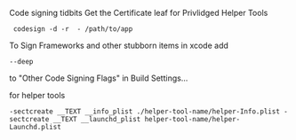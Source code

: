 Code signing tidbits
Get the Certificate leaf for Privlidged Helper Tools

	 codesign -d -r  - /path/to/app
	 
To Sign Frameworks and other stubborn items in xcode add

	--deep
	
	
to "Other Code Signing Flags" in Build Settings...



for helper tools

	-sectcreate __TEXT __info_plist ./helper-tool-name/helper-Info.plist -sectcreate __TEXT __launchd_plist helper-tool-name/helper-Launchd.plist
